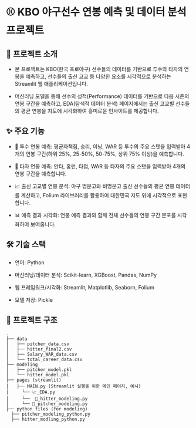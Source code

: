 # ⚾ KBO 야구선수 연봉 예측 및 데이터 분석 프로젝트
## 📖 프로젝트 소개
- 본 프로젝트는 KBO(한국 프로야구) 선수들의 데이터를 기반으로 투수와 타자의 연봉을 예측하고, 선수들의 출신 고교 등 다양한 요소를 시각적으로 분석하는 Streamlit 웹 애플리케이션입니다.

- 머신러닝 모델을 통해 선수의 성적(Performance) 데이터를 기반으로 다음 시즌의 연봉 구간을 예측하고, EDA(탐색적 데이터 분석) 페이지에서는 출신 고교별 선수들의 평균 연봉을 지도에 시각화하여 흥미로운 인사이트를 제공합니다.

## ✨ 주요 기능
- 🧤 투수 연봉 예측: 평균자책점, 승리, 이닝, WAR 등 투수의 주요 스탯을 입력받아 4개의 연봉 구간(하위 25%, 25-50%, 50-75%, 상위 75% 이상)을 예측합니다.

- 🏏 타자 연봉 예측: 안타, 홈런, 타점, WAR 등 타자의 주요 스탯을 입력받아 4개의 연봉 구간을 예측합니다.

- 📈 출신 고교별 연봉 분석: 야구 명문고와 비명문고 출신 선수들의 평균 연봉 데이터를 계산하고, Folium 라이브러리를 활용하여 대한민국 지도 위에 시각적으로 표현합니다.

- 📊 예측 결과 시각화: 연봉 예측 결과와 함께 전체 선수들의 연봉 구간 분포를 시각화하여 보여줍니다.

## 🛠️ 기술 스택
- 언어: Python

- 머신러닝/데이터 분석: Scikit-learn, XGBoost, Pandas, NumPy

- 웹 프레임워크/시각화: Streamlit, Matplotlib, Seaborn, Folium

- 모델 저장: Pickle

## 📂 프로젝트 구조
```
.
├── data
│   ├── pitcher_data.csv
│   ├── hitter_final2.csv
│   ├── Salary_WAR_data.csv
│   └── total_career_data.csv
├── modeling
│   ├── pitcher_model.pkl
│   └── hitter_model.pkl
├── pages (streamlit)
│   ├── MAIN.py (Streamlit 실행을 위한 메인 페이지, 예시)
│     └── 📈_EDA.py
│     └──  🏏_hitter_modeling.py
│     └── 🧤_pitcher_modeling.py
├── python files (for modeling)
  ├── pitcher_modeling_python.py
  ├── hitter_modling_python.py

```

